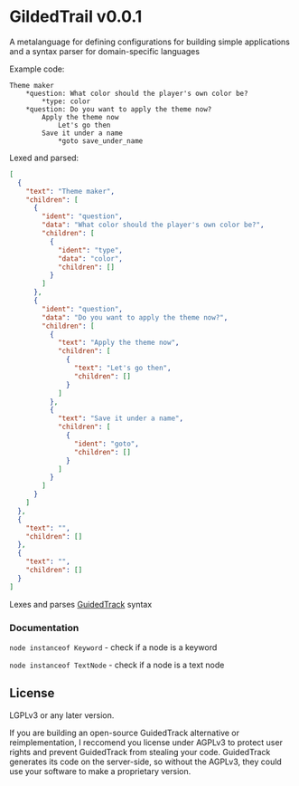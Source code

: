 # GildedTrail v0.0.1
A metalanguage for defining configurations for building simple applications and a syntax parser for domain-specific languages

Example code:
```
Theme maker
    *question: What color should the player's own color be?
        *type: color
    *question: Do you want to apply the theme now?
        Apply the theme now
            Let's go then
        Save it under a name
            *goto save_under_name
```

Lexed and parsed:
```json
[
  {
    "text": "Theme maker",
    "children": [
      {
        "ident": "question",
        "data": "What color should the player's own color be?",
        "children": [
          {
            "ident": "type",
            "data": "color",
            "children": []
          }
        ]
      },
      {
        "ident": "question",
        "data": "Do you want to apply the theme now?",
        "children": [
          {
            "text": "Apply the theme now",
            "children": [
              {
                "text": "Let's go then",
                "children": []
              }
            ]
          },
          {
            "text": "Save it under a name",
            "children": [
              {
                "ident": "goto",
                "children": []
              }
            ]
          }
        ]
      }
    ]
  },
  {
    "text": "",
    "children": []
  },
  {
    "text": "",
    "children": []
  }
]
```

Lexes and parses [GuidedTrack](https://www.guidedtrack.com/) syntax

### Documentation
`node instanceof Keyword` - check if a node is a keyword

`node instanceof TextNode` - check if a node is a text node

## License
LGPLv3 or any later version.

If you are building an open-source GuidedTrack alternative or reimplementation, I reccomend you license under AGPLv3 to protect user rights and prevent GuidedTrack from stealing your code. GuidedTrack generates its code on the server-side, so without the AGPLv3, they could use your software to make a proprietary version.
